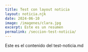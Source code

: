 ```yaml
---
title: Test con layout noticia
layout: noticia.njk
date: 2024-06-10
image: /imagenes/clara.jpg
excerpt: Este es un resumen
permalink: /seccion-test-noticia/
---
```


Este es el contenido del  test-noticia.md

